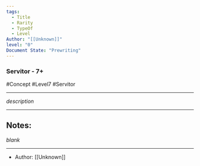 ```yaml
---
tags:
  - Title
  - Rarity
  - TypeOf
  - Level
Author: "[[Unknown]]"
level: "0"
Document State: "Prewriting"
---
```

### Servitor - 7+

#Concept #Level7 #Servitor 
- - - 
_description_
- - -
## Notes:
_blank_
- - - 
- Author: [[Unknown]]